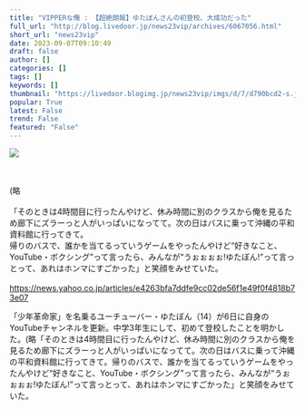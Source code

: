 ```yaml
---
title: "VIPPERな俺 : 【超絶朗報】ゆたぼんさんの初登校、大成功だった"
full_url: "http://blog.livedoor.jp/news23vip/archives/6067056.html"
short_url: "news23vip"
date: 2023-09-07T09:10:49
draft: false
author: []
categories: []
tags: []
keywords: []
thumbnail: "https://livedoor.blogimg.jp/news23vip/imgs/d/7/d790bcd2-s.jpg"
popular: True
latest: False
trend: False
featured: "False"
---
```


![](https://livedoor.blogimg.jp/news23vip/imgs/d/7/d790bcd2-s.jpg)

<span><br> <br> (略<br> <br> 「そのときは4時間目に行ったんやけど、休み時間に別のクラスから俺を見るため廊下にズラーっと人がいっぱいになってて。次の日はバスに乗って沖縄の平和資料館に行ってきて。<br> 帰りのバスで、誰かを当てるっていうゲームをやったんやけど“好きなこと、YouTube・ボクシング”って言ったら、みんなが“うぉぉぉぉ!ゆたぼん!”って言っとって、あれはホンマにすごかった」と笑顔をみせていた。<br> <br> <a href="https://news.yahoo.co.jp/articles/e4263bfa7ddfe9cc02de56f1e49f0f4818b73e07" target="_blank" title="">https://news.yahoo.co.jp/articles/e4263bfa7ddfe9cc02de56f1e49f0f4818b73e07</a><p>「少年革命家」を名乗るユーチューバー・ゆたぼん（14）が6日に自身のYouTubeチャンネルを更新。中学3年生にして、初めて登校したことを明かした。(略「そのときは4時間目に行ったんやけど、休み時間に別のクラスから俺を見るため廊下にズラーっと人がいっぱいになってて。次の日はバスに乗って沖縄の平和資料館に行ってきて。帰りのバスで、誰かを当てるっていうゲームをやったんやけど“好きなこと、YouTube・ボクシング”って言ったら、みんなが“うぉぉぉぉ!ゆたぼん!”って言っとって、あれはホンマにすごかった」と笑顔をみせていた。</p></span>